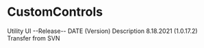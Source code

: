 # CustomControls
 Utility UI
--Release--
DATE (Version) Description
8.18.2021 (1.0.17.2) Transfer from SVN